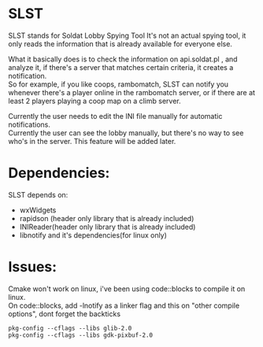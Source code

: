 # SLST

  SLST stands for Soldat Lobby Spying Tool
It's not an actual spying tool, it only reads the information that is already available for everyone else.

  What it basically does is to check the information on api.soldat.pl , and analyze it, if there's a server that matches certain criteria, it creates a notification.  
So for example, if you like coops, rambomatch, SLST can notify you whenever there's a player online in the rambomatch server, or if there are at least 2 players playing a coop map on a climb server.  

Currently the user needs to edit the INI file manually for automatic notifications.  
Currently the user can see the lobby manually, but there's no way to see who's in the server. This feature will be added later.


# Dependencies:
  SLST depends on:
  - wxWidgets  
  - rapidson (header only library that is already included)
  - INIReader(header only library that is already included)
  - libnotify and it's dependencies(for linux only)
  
  
 # Issues:
 Cmake won't work on linux, i've been using code::blocks to compile it on linux.  
 On code::blocks, add -lnotify as a linker flag and this on "other compile options", dont forget the backticks
 
`pkg-config --cflags --libs glib-2.0`  
`pkg-config --cflags --libs gdk-pixbuf-2.0`
  
  
  
